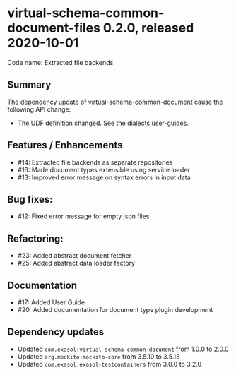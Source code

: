 # virtual-schema-common-document-files 0.2.0, released 2020-10-01
 
Code name: Extracted file backends
 
## Summary

The dependency update of virtual-schema-common-document cause the following API change:

* The UDF definition changed. See the dialects user-guides.

## Features / Enhancements

* #14: Extracted file backends as separate repositories
* #16: Made document types extensible using service loader
* #13: Improved error message on syntax errors in input data

## Bug fixes:

* #12: Fixed error message for empty json files

## Refactoring:

* #23: Added abstract document fetcher
* #25: Added abstract data loader factory

## Documentation

* #17: Added User Guide
* #20: Added documentation for document type plugin development

## Dependency updates

* Updated `com.exasol:virtual-schema-common-document` from 1.0.0 to 2.0.0 
* Updated `org.mockito:mockito-core` from 3.5.10 to 3.5.13
* Updated `com.exasol:exasol-testcontainers` from 3.0.0 to 3.2.0
